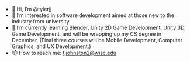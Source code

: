 - 👋 Hi, I’m @tylerjj
- 👀 I’m interested in software development aimed at those new to the industry from university.
- 🌱 I’m currently learning Blender, Unity 2D Game Development, Unity 3D Game Development, and will be wrapping up my CS degree in December. (Final three courses will be Mobile Development, Computer Graphics, and UX Development.)
- 📫 How to reach me: tjjohnston2@wisc.edu

<!---
tylerjj/tylerjj is a ✨ special ✨ repository because its `README.md` (this file) appears on your GitHub profile.
You can click the Preview link to take a look at your changes.
--->
